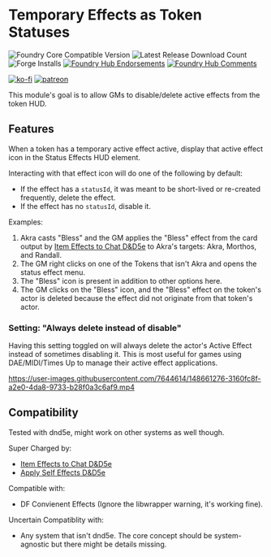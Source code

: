 # Temporary Effects as Token Statuses

![Foundry Core Compatible Version](https://img.shields.io/badge/dynamic/json.svg?url=https%3A%2F%2Fraw.githubusercontent.com%2FElfFriend-DnD%2Ffoundryvtt-temp-effects-as-statuses%2Fmain%2Fmodule.json&label=Foundry%20Version&query=$.compatibleCoreVersion&colorB=orange)
![Latest Release Download Count](https://img.shields.io/badge/dynamic/json?label=Downloads@latest&query=assets%5B1%5D.download_count&url=https%3A%2F%2Fapi.github.com%2Frepos%2FElfFriend-DnD%2Ffoundryvtt-temp-effects-as-statuses%2Freleases%2Flatest)
![Forge Installs](https://img.shields.io/badge/dynamic/json?label=Forge%20Installs&query=package.installs&suffix=%25&url=https%3A%2F%2Fforge-vtt.com%2Fapi%2Fbazaar%2Fpackage%2Ftemp-effects-as-statuses&colorB=4aa94a)
[![Foundry Hub Endorsements](https://img.shields.io/endpoint?logoColor=white&url=https%3A%2F%2Fwww.foundryvtt-hub.com%2Fwp-json%2Fhubapi%2Fv1%2Fpackage%2Ftemp-effects-as-statuses%2Fshield%2Fendorsements)](https://www.foundryvtt-hub.com/package/temp-effects-as-statuses/)
[![Foundry Hub Comments](https://img.shields.io/endpoint?logoColor=white&url=https%3A%2F%2Fwww.foundryvtt-hub.com%2Fwp-json%2Fhubapi%2Fv1%2Fpackage%2Ftemp-effects-as-statuses%2Fshield%2Fcomments)](https://www.foundryvtt-hub.com/package/temp-effects-as-statuses/)

[![ko-fi](https://img.shields.io/badge/-buy%20me%20a%20coke-%23FF5E5B)](https://ko-fi.com/elffriend)
[![patreon](https://img.shields.io/badge/-patreon-%23FF424D)](https://www.patreon.com/ElfFriend_DnD)

This module's goal is to allow GMs to disable/delete active effects from the token HUD.

## Features

When a token has a temporary active effect active, display that active effect icon in the Status Effects HUD element.

Interacting with that effect icon will do one of the following by default:
- If the effect has a `statusId`, it was meant to be short-lived or re-created frequently, delete the effect.
- If the effect has no `statusId`, disable it.

Examples:
1. Akra casts "Bless" and the GM applies the "Bless" effect from the card output by [Item Effects to Chat D&D5e](https://github.com/ElfFriend-DnD/foundryvtt-item-effects-to-chat-5e) to Akra's targets: Akra, Morthos, and Randall.
2. The GM right clicks on one of the Tokens that isn't Akra and opens the status effect menu.
3. The "Bless" icon is present in addition to other options here.
4. The GM clicks on the "Bless" icon, and the "Bless" effect on the token's actor is deleted because the effect did not originate from that token's actor.

### Setting: "Always delete instead of disable"
Having this setting toggled on will always delete the actor's Active Effect instead of sometimes disabling it. This is most useful for games using DAE/MIDI/Times Up to manage their active effect applications.

https://user-images.githubusercontent.com/7644614/148661276-3160fc8f-a2e0-4da8-9733-b28f0a3c6af9.mp4

## Compatibility

Tested with dnd5e, might work on other systems as well though.

Super Charged by:

- [Item Effects to Chat D&D5e](https://github.com/ElfFriend-DnD/foundryvtt-item-effects-to-chat-5e)
- [Apply Self Effects D&D5e](https://github.com/ElfFriend-DnD/foundryvtt-apply-self-effects-5e)

Compatible with:
- DF Convienent Effects (Ignore the libwrapper warning, it's working fine).

Uncertain Compatiblity with:

- Any system that isn't dnd5e. The core concept should be system-agnostic but there might be details missing.

